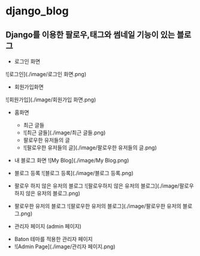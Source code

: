 # django_blog
## Django를 이용한 팔로우,태그와 썸네일 기능이 있는 블로그


* 로그인 화면

![로그인](./image/로그인 화면.png)


* 회원가입화면

![회원가입](./image/회원가입 화면.png)

* 홈화면
  - 최근 글들
  - ![최근 글들](./image/최근 글들.png)
  - 팔로우한 유저들의 글
  - ![팔로우한 유저들의 글](./image/팔로우한 유저들의 글.png)

* 내 블로그 화면
![My Blog](./image/My Blog.png)

* 블로그 등록
![블로그 등록](./image/블로그 등록.png)

* 팔로우 하지 않은 유저의 블로그
![팔로우하지 않은 유저의 블로그](./image/팔로우하지 않은 유저의 블로그.png)

* 팔로우한 유저의 블로그
![팔로우한 유저의 블로그](./image/팔로우한 유저의 블로그.png)

* 관리자 페이지 (admin 페이지)
 - Baton 테마를 적용한 관리자 페이지
 - ![Admin Page](./image/관리자 페이지.png)
